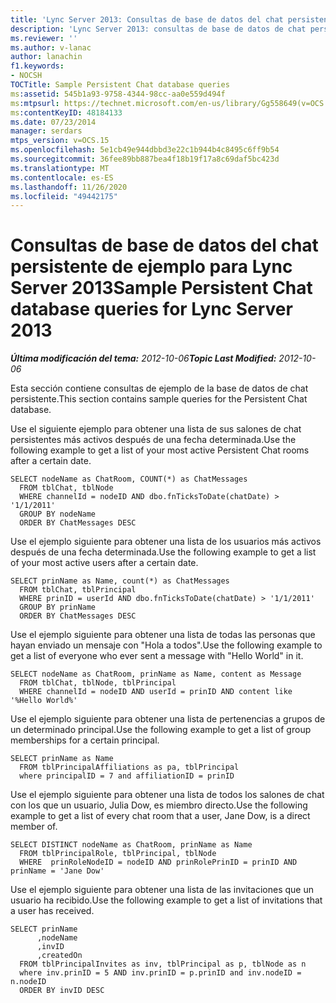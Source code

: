 ```yaml
---
title: 'Lync Server 2013: Consultas de base de datos del chat persistente de ejemplo'
description: 'Lync Server 2013: consultas de base de datos de chat persistentes de ejemplo.'
ms.reviewer: ''
ms.author: v-lanac
author: lanachin
f1.keywords:
- NOCSH
TOCTitle: Sample Persistent Chat database queries
ms:assetid: 545b1a93-9758-4344-98cc-aa0e559d494f
ms:mtpsurl: https://technet.microsoft.com/en-us/library/Gg558649(v=OCS.15)
ms:contentKeyID: 48184133
ms.date: 07/23/2014
manager: serdars
mtps_version: v=OCS.15
ms.openlocfilehash: 5e1cb49e944dbbd3e22c1b944b4c8495c6ff9b54
ms.sourcegitcommit: 36fee89bb887bea4f18b19f17a8c69daf5bc423d
ms.translationtype: MT
ms.contentlocale: es-ES
ms.lasthandoff: 11/26/2020
ms.locfileid: "49442175"
---
```

# <a name="sample-persistent-chat-database-queries-for-lync-server-2013"></a><span data-ttu-id="2f556-103">Consultas de base de datos del chat persistente de ejemplo para Lync Server 2013</span><span class="sxs-lookup"><span data-stu-id="2f556-103">Sample Persistent Chat database queries for Lync Server 2013</span></span>

<div data-xmlns="http://www.w3.org/1999/xhtml">

<div class="topic" data-xmlns="http://www.w3.org/1999/xhtml" data-msxsl="urn:schemas-microsoft-com:xslt" data-cs="https://msdn.microsoft.com/">

<div data-asp="https://msdn2.microsoft.com/asp">



</div>

<div id="mainSection">

<div id="mainBody"><span data-ttu-id="2f556-104">

<span> </span></span><span class="sxs-lookup"><span data-stu-id="2f556-104">

<span> </span></span></span>

<span data-ttu-id="2f556-105">_**Última modificación del tema:** 2012-10-06_</span><span class="sxs-lookup"><span data-stu-id="2f556-105">_**Topic Last Modified:** 2012-10-06_</span></span>

<span data-ttu-id="2f556-106">Esta sección contiene consultas de ejemplo de la base de datos de chat persistente.</span><span class="sxs-lookup"><span data-stu-id="2f556-106">This section contains sample queries for the Persistent Chat database.</span></span>

<span data-ttu-id="2f556-107">Use el siguiente ejemplo para obtener una lista de sus salones de chat persistentes más activos después de una fecha determinada.</span><span class="sxs-lookup"><span data-stu-id="2f556-107">Use the following example to get a list of your most active Persistent Chat rooms after a certain date.</span></span>

    SELECT nodeName as ChatRoom, COUNT(*) as ChatMessages
      FROM tblChat, tblNode
      WHERE channelId = nodeID AND dbo.fnTicksToDate(chatDate) > '1/1/2011'
      GROUP BY nodeName
      ORDER BY ChatMessages DESC

<span data-ttu-id="2f556-108">Use el ejemplo siguiente para obtener una lista de los usuarios más activos después de una fecha determinada.</span><span class="sxs-lookup"><span data-stu-id="2f556-108">Use the following example to get a list of your most active users after a certain date.</span></span>

    SELECT prinName as Name, count(*) as ChatMessages
      FROM tblChat, tblPrincipal
      WHERE prinID = userId AND dbo.fnTicksToDate(chatDate) > '1/1/2011'
      GROUP BY prinName
      ORDER BY ChatMessages DESC

<span data-ttu-id="2f556-109">Use el ejemplo siguiente para obtener una lista de todas las personas que hayan enviado un mensaje con "Hola a todos".</span><span class="sxs-lookup"><span data-stu-id="2f556-109">Use the following example to get a list of everyone who ever sent a message with "Hello World" in it.</span></span>

    SELECT nodeName as ChatRoom, prinName as Name, content as Message
      FROM tblChat, tblNode, tblPrincipal
      WHERE channelId = nodeID AND userId = prinID AND content like '%Hello World%'

<span data-ttu-id="2f556-110">Use el ejemplo siguiente para obtener una lista de pertenencias a grupos de un determinado principal.</span><span class="sxs-lookup"><span data-stu-id="2f556-110">Use the following example to get a list of group memberships for a certain principal.</span></span>

    SELECT prinName as Name    
      FROM tblPrincipalAffiliations as pa, tblPrincipal
      where principalID = 7 and affiliationID = prinID

<span data-ttu-id="2f556-111">Use el ejemplo siguiente para obtener una lista de todos los salones de chat con los que un usuario, Julia Dow, es miembro directo.</span><span class="sxs-lookup"><span data-stu-id="2f556-111">Use the following example to get a list of every chat room that a user, Jane Dow, is a direct member of.</span></span>

    SELECT DISTINCT nodeName as ChatRoom, prinName as Name          
      FROM tblPrincipalRole, tblPrincipal, tblNode
      WHERE  prinRoleNodeID = nodeID AND prinRolePrinID = prinID AND prinName = 'Jane Dow'

<span data-ttu-id="2f556-112">Use el ejemplo siguiente para obtener una lista de las invitaciones que un usuario ha recibido.</span><span class="sxs-lookup"><span data-stu-id="2f556-112">Use the following example to get a list of invitations that a user has received.</span></span>

    SELECT prinName
          ,nodeName
          ,invID   
          ,createdOn
      FROM tblPrincipalInvites as inv, tblPrincipal as p, tblNode as n
      where inv.prinID = 5 AND inv.prinID = p.prinID and inv.nodeID = n.nodeID
      ORDER BY invID DESC

<span data-ttu-id="2f556-113"></div>

<span> </span>

</div>

</div>

</span><span class="sxs-lookup"><span data-stu-id="2f556-113"></div>

<span> </span>

</div>

</div>

</span></span></div>

